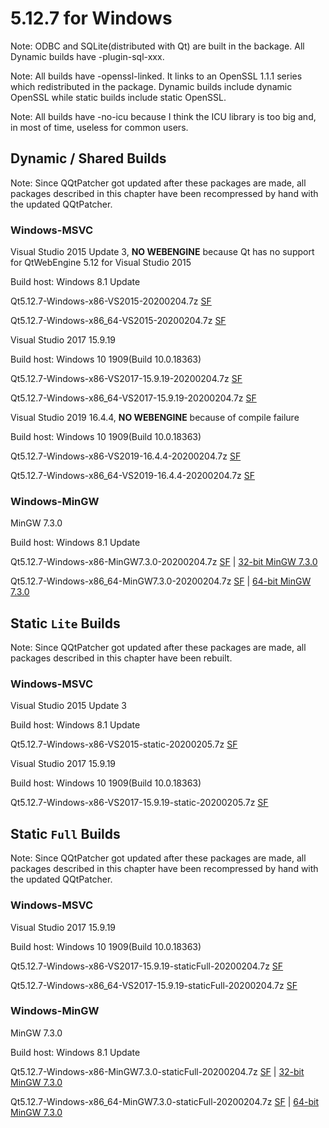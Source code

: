 # 5.12.7 for Windows

Note: ODBC and SQLite(distributed with Qt) are built in the backage. All Dynamic builds have -plugin-sql-xxx.

Note: All builds have -openssl-linked. It links to an OpenSSL 1.1.1 series which redistributed in the package. Dynamic builds include dynamic OpenSSL while static builds include static OpenSSL.

Note: All builds have -no-icu because I think the ICU library is too big and, in most of time, useless for common users.

## Dynamic / Shared Builds

Note: Since QQtPatcher got updated after these packages are made, all packages described in this chapter have been recompressed by hand with the updated QQtPatcher.

### Windows-MSVC

Visual Studio 2015 Update 3, __NO WEBENGINE__ because Qt has no support for QtWebEngine 5.12 for Visual Studio 2015

Build host: Windows 8.1 Update

Qt5.12.7-Windows-x86-VS2015-20200204.7z [SF](https://sourceforge.net/projects/fsu0413-qtbuilds/files/Qt5.12/Windows-x86/Qt5.12.7-Windows-x86-VS2015-20200204.7z)

Qt5.12.7-Windows-x86_64-VS2015-20200204.7z [SF](https://sourceforge.net/projects/fsu0413-qtbuilds/files/Qt5.12/Windows-x86_64/Qt5.12.7-Windows-x86_64-VS2015-20200204.7z)

Visual Studio 2017 15.9.19

Build host: Windows 10 1909(Build 10.0.18363)

Qt5.12.7-Windows-x86-VS2017-15.9.19-20200204.7z [SF](https://sourceforge.net/projects/fsu0413-qtbuilds/files/Qt5.12/Windows-x86/Qt5.12.7-Windows-x86-VS2017-15.9.19-20200204.7z)

Qt5.12.7-Windows-x86_64-VS2017-15.9.19-20200204.7z [SF](https://sourceforge.net/projects/fsu0413-qtbuilds/files/Qt5.12/Windows-x86_64/Qt5.12.7-Windows-x86_64-VS2017-15.9.19-20200204.7z)

Visual Studio 2019 16.4.4, __NO WEBENGINE__ because of compile failure

Build host: Windows 10 1909(Build 10.0.18363)

Qt5.12.7-Windows-x86-VS2019-16.4.4-20200204.7z [SF](https://sourceforge.net/projects/fsu0413-qtbuilds/files/Qt5.12/Windows-x86/Qt5.12.7-Windows-x86-VS2019-16.4.4-20200204.7z)

Qt5.12.7-Windows-x86_64-VS2019-16.4.4-20200204.7z [SF](https://sourceforge.net/projects/fsu0413-qtbuilds/files/Qt5.12/Windows-x86_64/Qt5.12.7-Windows-x86_64-VS2019-16.4.4-20200204.7z)

### Windows-MinGW

MinGW 7.3.0

Build host: Windows 8.1 Update

Qt5.12.7-Windows-x86-MinGW7.3.0-20200204.7z [SF](https://sourceforge.net/projects/fsu0413-qtbuilds/files/Qt5.12/Windows-x86/Qt5.12.7-Windows-x86-MinGW7.3.0-20200204.7z) | [32-bit MinGW 7.3.0](https://sourceforge.net/projects/mingw-w64/files/Toolchains%20targetting%20Win32/Personal%20Builds/mingw-builds/7.3.0/threads-posix/dwarf/i686-7.3.0-release-posix-dwarf-rt_v5-rev0.7z)

Qt5.12.7-Windows-x86_64-MinGW7.3.0-20200204.7z [SF](https://sourceforge.net/projects/fsu0413-qtbuilds/files/Qt5.12/Windows-x86_64/Qt5.12.7-Windows-x86_64-MinGW7.3.0-20200204.7z) | [64-bit MinGW 7.3.0](https://sourceforge.net/projects/mingw-w64/files/Toolchains%20targetting%20Win64/Personal%20Builds/mingw-builds/7.3.0/threads-posix/seh/x86_64-7.3.0-release-posix-seh-rt_v5-rev0.7z)

## Static `Lite` Builds

Note: Since QQtPatcher got updated after these packages are made, all packages described in this chapter have been rebuilt.

### Windows-MSVC

Visual Studio 2015 Update 3

Build host: Windows 8.1 Update

Qt5.12.7-Windows-x86-VS2015-static-20200205.7z [SF](https://sourceforge.net/projects/fsu0413-qtbuilds/files/Qt5.12/Windows-x86/Qt5.12.7-Windows-x86-VS2015-static-20200205.7z)

Visual Studio 2017 15.9.19

Build host: Windows 10 1909(Build 10.0.18363)

Qt5.12.7-Windows-x86-VS2017-15.9.19-static-20200205.7z [SF](https://sourceforge.net/projects/fsu0413-qtbuilds/files/Qt5.12/Windows-x86/Qt5.12.7-Windows-x86-VS2017-15.9.19-static-20200205.7z)

## Static `Full` Builds

Note: Since QQtPatcher got updated after these packages are made, all packages described in this chapter have been recompressed by hand with the updated QQtPatcher.

### Windows-MSVC

Visual Studio 2017 15.9.19

Build host: Windows 10 1909(Build 10.0.18363)

Qt5.12.7-Windows-x86-VS2017-15.9.19-staticFull-20200204.7z [SF](https://sourceforge.net/projects/fsu0413-qtbuilds/files/Qt5.12/Windows-x86/Qt5.12.7-Windows-x86-VS2017-15.9.19-staticFull-20200204.7z)

Qt5.12.7-Windows-x86_64-VS2017-15.9.19-staticFull-20200204.7z [SF](https://sourceforge.net/projects/fsu0413-qtbuilds/files/Qt5.12/Windows-x86_64/Qt5.12.7-Windows-x86_64-VS2017-15.9.19-staticFull-20200204.7z)

### Windows-MinGW

MinGW 7.3.0

Build host: Windows 8.1 Update

Qt5.12.7-Windows-x86-MinGW7.3.0-staticFull-20200204.7z [SF](https://sourceforge.net/projects/fsu0413-qtbuilds/files/Qt5.12/Windows-x86/Qt5.12.7-Windows-x86-MinGW7.3.0-staticFull-20200204.7z) | [32-bit MinGW 7.3.0](https://sourceforge.net/projects/mingw-w64/files/Toolchains%20targetting%20Win32/Personal%20Builds/mingw-builds/7.3.0/threads-posix/dwarf/i686-7.3.0-release-posix-dwarf-rt_v5-rev0.7z)

Qt5.12.7-Windows-x86_64-MinGW7.3.0-staticFull-20200204.7z [SF](https://sourceforge.net/projects/fsu0413-qtbuilds/files/Qt5.12/Windows-x86_64/Qt5.12.7-Windows-x86_64-MinGW7.3.0-staticFull-20200204.7z) | [64-bit MinGW 7.3.0](https://sourceforge.net/projects/mingw-w64/files/Toolchains%20targetting%20Win64/Personal%20Builds/mingw-builds/7.3.0/threads-posix/seh/x86_64-7.3.0-release-posix-seh-rt_v5-rev0.7z)

